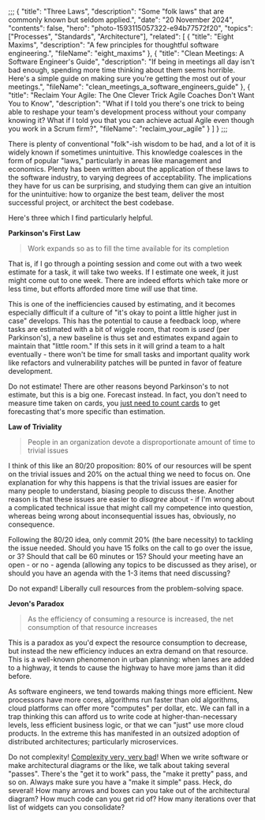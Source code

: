 ;;;
{
	"title": "Three Laws",
	"description": "Some "folk laws" that are commonly known but seldom applied.",
	"date": "20 November 2024",
	"contents": false,
	"hero": "photo-1593115057322-e94b77572f20",
    "topics": ["Processes", "Standards", "Architecture"],
    "related": [
		{ "title": "Eight Maxims", "description": "A few principles for thoughtful software engineering.", "fileName": "eight_maxims" },
		{ "title": "Clean Meetings: A Software Engineer's Guide", "description": "If being in meetings all day isn't bad enough, spending more time thinking about them seems horrible. Here's a simple guide on making sure you're getting the most out of your meetings.", "fileName": "clean_meetings_a_software_engineers_guide" },
		{ "title": "Reclaim Your Agile: The One Clever Trick Agile Coaches Don't Want You to Know", "description": "What if I told you there's one trick to being able to reshape your team's development process without your company knowing it? What if I told you that you can achieve actual Agile even though you work in a Scrum firm?", "fileName": "reclaim_your_agile" }
    ]
}
;;;

There is plenty of conventional "folk"-ish wisdom to be had, and a lot of it is widely known if sometimes unintuitive. This knowledge coalesces in the form of popular "laws," particularly in areas like management and economics. Plenty has been written about the application of these laws to the software industry, to varying degrees of acceptability. The implications they have for us can be surprising, and studying them can give an intuition for the unintuitive: how to organize the best team, deliver the most successful project, or architect the best codebase.

Here's three which I find particularly helpful.

**Parkinson's First Law**

> Work expands so as to fill the time available for its completion

That is, if I go through a pointing session and come out with a two week estimate for a task, it will take two weeks. If I estimate one week, it just might come out to one week. There are indeed efforts which take more or less time, but efforts afforded more time _will_ use that time.

This is one of the inefficiencies caused by estimating, and it becomes especially difficult if a culture of "it's okay to point a little higher just in case" develops. This has the potential to cause a feedback loop, where tasks are estimated with a bit of wiggle room, that room is _used_ (per Parkinson's), a new baseline is thus set and estimates expand again to maintain that "little room." If this sets in it will grind a team to a halt eventually - there won't be time for small tasks and important quality work like refactors and vulnerability patches will be punted in favor of feature development.

Do not estimate! There are other reasons beyond Parkinson's to not estimate, but this is a big one. Forecast instead. In fact, you don't need to measure time taken on cards, you [just need to count cards](https://www.youtube.com/watch?v=QVBlnCTu9Ms) to get forecasting that's more specific than estimation.

**Law of Triviality**

> People in an organization devote a disproportionate amount of time to trivial issues

I think of this like an 80/20 proposition: 80% of our resources will be spent on the trivial issues and 20% on the actual thing we need to focus on. One explanation for why this happens is that the trivial issues are easier for many people to understand, biasing people to discuss these. Another reason is that these issues are easier to _disagree_ about - if I'm wrong about a complicated technical issue that might call my competence into question, whereas being wrong about inconsequential issues has, obviously, no consequence.

Following the 80/20 idea, only commit 20% (the bare necessity) to tackling the issue needed. Should you have 15 folks on the call to go over the issue, or 3? Should that call be 60 minutes or 15? Should your meeting have an open - or no - agenda (allowing any topics to be discussed as they arise), or should you have an agenda with the 1-3 items that need discussing?

Do not expand! Liberally cull resources from the problem-solving space.

**Jevon's Paradox**

> As the efficiency of consuming a resource is increased, the net consumption of that resource increases

This is a paradox as you'd expect the resource consumption to decrease, but instead the new efficiency induces an extra demand on that resource. This is a well-known phenomenon in urban planning: when lanes are added to a highway, it tends to cause the highway to have more jams than it did before.

As software engineers, we tend towards making things more efficient. New processors have more cores, algorithms run faster than old algorithms, cloud platforms can offer more "computes" per dollar, etc. We can fall in a trap thinking this can afford us to write code at higher-than-necessary levels, less efficient business logic, or that we can "just" use more cloud products. In the extreme this has manifested in an outsized adoption of distributed architectures; particularly microservices.

Do not complexity! [Complexity very, very bad](https://grugbrain.dev/)! When we write software or make architectural diagrams or the like, we talk about taking several "passes". There's the "get it to work" pass, the "make it pretty" pass, and so on. Always make sure you have a "make it simple" pass. Heck, do several! How many arrows and boxes can you take out of the architectural diagram? How much code can you get rid of? How many iterations over that list of widgets can you consolidate?
